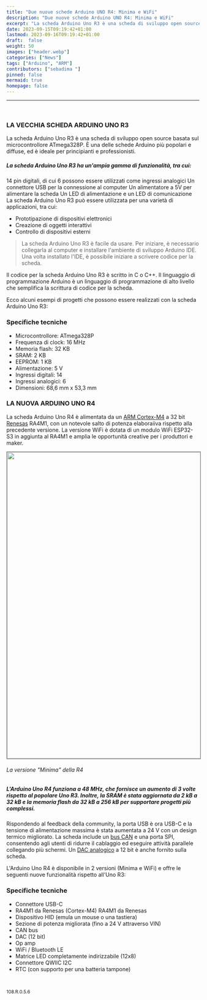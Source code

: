 ```yaml
---
title: "Due nuove schede Arduino UNO R4: Minima e WiFi"
description: "Due nuove schede Arduino UNO R4: Minima e WiFi"
excerpt: "La scheda Arduino Uno R3 è una scheda di sviluppo open source basata sul microcontrollore ATmega328P. È una delle schede Arduino più popolari e diffuse, ed è ideale per principianti e professionisti...."
date: 2023-09-15T09:19:42+01:00
lastmod: 2023-09-16T09:19:42+01:00
draft:  false
weight: 50
images: ["header.webp"]
categories: ["News"]
tags: ["Arduino", "ARM"]
contributors: ["sebadima "]
pinned: false
mermaid: true
homepage: false
---
```

<hr>
<br>


### LA VECCHIA SCHEDA ARDUINO UNO R3

La scheda Arduino Uno R3 è una scheda di sviluppo open source basata sul microcontrollore ATmega328P. È una delle schede Arduino più popolari e diffuse, ed è ideale per principianti e professionisti.

##### La scheda Arduino Uno R3 ha un'ampia gamma di funzionalità, tra cui:

14 pin digitali, di cui 6 possono essere utilizzati come ingressi analogici
Un connettore USB per la connessione al computer
Un alimentatore a 5V per alimentare la scheda
Un LED di alimentazione e un LED di comunicazione
La scheda Arduino Uno R3 può essere utilizzata per una varietà di applicazioni, tra cui:

- Prototipazione di dispositivi elettronici
- Creazione di oggetti interattivi
- Controllo di dispositivi esterni

> La scheda Arduino Uno R3 è facile da usare. Per iniziare, è necessario collegarla al computer e installare l'ambiente di sviluppo Arduino IDE. Una volta installato l'IDE, è possibile iniziare a scrivere codice per la scheda.

Il codice per la scheda Arduino Uno R3 è scritto in C o C++. Il linguaggio di programmazione Arduino è un linguaggio di programmazione di alto livello che semplifica la scrittura di codice per la scheda.

Ecco alcuni esempi di progetti che possono essere realizzati con la scheda Arduino Uno R3:

### Specifiche tecniche

- Microcontrollore: ATmega328P
- Frequenza di clock: 16 MHz
- Memoria flash: 32 KB
- SRAM: 2 KB
- EEPROM: 1 KB
- Alimentazione: 5 V
- Ingressi digitali: 14
- Ingressi analogici: 6
- Dimensioni: 68,6 mm x 53,3 mm



























### LA NUOVA ARDUINO UNO R4 

La scheda Arduino Uno R4 è alimentata da un <a href="https://developer.arm.com/Processors/Cortex-M4" target="_blank" rel="noopener">ARM Cortex-M4</a> a 32 bit <a href="https://www.renesas.com/eu/en" target="_blank" rel="noopener">Renesas</a> RA4M1, con un notevole salto di potenza elaboraiiva rispetto alla precedente versione. La versione WiFi è dotata di un modulo WiFi ESP32-S3 in aggiunta al RA4M1 e amplia le opportunità creative per i produttori e maker. 

<img width="800" style="border: 2px solid #999;" class="x figure-img img-fluid lazyload blur-up" src="https://www.robotstore.it/open2b/var/products/18/18/0-41d963c1-500-Arduino-UNO-R4-Minima.jpg" alt="">

###### La versione "Minima" della R4


##### L'Arduino Uno R4 funziona a 48 MHz, che fornisce un aumento di 3 volte rispetto al popolare Uno R3. Inoltre, la SRAM è stata aggiornata da 2 kB a 32 kB e la memoria flash da 32 kB a 256 kB per supportare progetti più complessi. 

Rispondendo al feedback della community, la porta USB è ora USB-C e la tensione di alimentazione massima è stata aumentata a 24 V con un design termico migliorato. La scheda include un <a href="https://www.digimax.it/it/blog/cose-il-protocollo-can-bus-e-quali-sono-i-suoi-vantaggi-n467" target="_blank" rel="noopener">bus CAN</a> e una porta SPI, consentendo agli utenti di ridurre il cablaggio ed eseguire attività parallele collegando più schermi. Un <a href="https://it.wikipedia.org/wiki/Convertitore_analogico-digitale" target="_blank" rel="noopener">DAC analogico</a> a 12 bit è anche fornito sulla scheda.

L'Arduino Uno R4 è disponibile in 2 versioni (Minima e WiFi) e offre le seguenti nuove funzionalità rispetto all'Uno R3:

### Specifiche tecniche

- Connettore USB-C
- RA4M1 da Renesas (Cortex-M4) RA4M1 da Renesas
- Dispositivo HID (emula un mouse o una tastiera)
- Sezione di potenza migliorata (fino a 24 V attraverso VIN)
- CAN bus
- DAC (12 bit)
- Op amp
- WiFi / Bluetooth LE
- Matrice LED completamente indirizzabile (12x8)
- Connettore QWIIC I2C
- RTC (con supporto per una batteria tampone)

<br>
<p style="font-size: 12px;">108.R.0.5.6</p>
